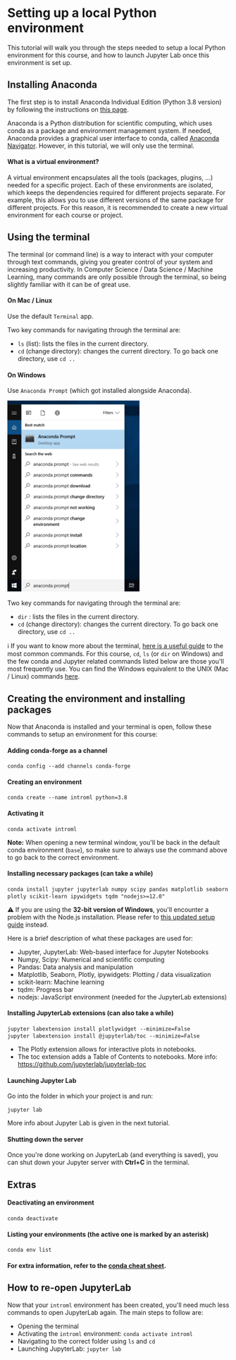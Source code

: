 # Setting up a local Python environment


This tutorial will walk you through the steps needed to setup a local Python environment for this course, and how to launch Jupyter Lab once this environment is set up.

## Installing Anaconda

The first step is to install Anaconda Individual Edition (Python 3.8 version) by following the instructions on [this page](https://www.anaconda.com/products/individual).

Anaconda is a Python distribution for scientific computing, which uses conda as a package and environment management system. If needed, Anaconda provides a graphical user interface to conda, called [Anaconda Navigator](https://docs.anaconda.com/anaconda/navigator/getting-started/). However, in this tutorial, we will only use the terminal.



#### What is a virtual environment?


A virtual environment encapsulates all the tools (packages, plugins, ...) needed for a specific project. Each of these environments are isolated, which keeps the dependencies required for different projects separate. For example, this allows you to use different versions of the same package for different projects. For this reason, it is recommended to create a new virtual environment for each course or project.

## Using the terminal

The terminal (or command line) is a way to interact with your computer through text commands, giving you greater control of your system and increasing productivity. In Computer Science / Data Science / Machine Learning, many commands are only possible through the terminal, so being slightly familiar with it can be of great use.

####  On Mac / Linux

Use the default `Terminal` app.

Two key commands for navigating through the terminal are:
- `ls` (list): lists the files in the current directory.
- `cd` (change directory): changes the current directory. To go back one directory, use `cd ..`


#### On Windows

Use `Anaconda Prompt` (which got installed alongside Anaconda).

<img src="images/anaconda_prompt.png" width=300>

Two key commands for navigating through the terminal are:
- `dir` : lists the files in the current directory.
- `cd` (change directory): changes the current directory. To go back one directory, use `cd ..`





:information_source: If you want to know more about the terminal, [here is a useful guide](https://www.educative.io/blog/bash-shell-command-cheat-sheet) to the most common commands. For this course, `cd`, `ls` (or `dir` on Windows) and the few conda and Jupyter related commands listed below are those you'll most frequently use. You can find the Windows equivalent to the UNIX (Mac / Linux) commands [here](https://ftp.kh.edu.tw/Linux/Redhat/en_6.2/doc/gsg/ch-doslinux.htm).

## Creating the environment and installing packages

Now that Anaconda is installed and your terminal is open, follow these commands to setup an environment for this course:

#### Adding conda-forge as a channel
```
conda config --add channels conda-forge
```

#### Creating an environment

```
conda create --name introml python=3.8
```

#### Activating it
```
conda activate introml
```

**Note:** When opening a new terminal window, you'll be back in the default conda environment (`base`), so make sure to always use the command above to go back to the correct environment.

#### Installing necessary packages (can take a while)

```
conda install jupyter jupyterlab numpy scipy pandas matplotlib seaborn plotly scikit-learn ipywidgets tqdm "nodejs>=12.0"
```

:warning: If you are using the **32-bit version of Windows**, you'll encounter a problem with the Node.js installation. Please refer to [this updated setup guide](https://gist.github.com/dmizr/3fe4a30bfe0dddedfd2a94932ff9c00a) instead. 

Here is a brief description of what these packages are used for:
- Jupyter, JupyterLab: Web-based interface for Jupyter Notebooks
- Numpy, Scipy: Numerical and scientific computing
- Pandas: Data analysis and manipulation
- Matplotlib, Seaborn, Plotly, ipywidgets: Plotting / data visualization
- scikit-learn: Machine learning
- tqdm: Progress bar
- nodejs: JavaScript environment (needed for the JupyterLab extensions)

#### Installing JupyterLab extensions (can also take a while)
```
jupyter labextension install plotlywidget --minimize=False
jupyter labextension install @jupyterlab/toc --minimize=False
```

- The Plotly extension allows for interactive plots in notebooks.
- The toc extension adds a Table of Contents to notebooks. More info: https://github.com/jupyterlab/jupyterlab-toc

#### Launching Jupyter Lab

Go into the folder in which your project is and run:
```
jupyter lab
```

More info about Jupyter Lab is given in the next tutorial.


#### Shutting down the server

Once you're done working on JupyterLab (and everything is saved), you can shut down your Jupyter server with **Ctrl+C** in the terminal.

## Extras

#### Deactivating an environment
```
conda deactivate
```

#### Listing your environments (the active one is marked by an asterisk)
```
conda env list
```

#### For extra information, refer to the [conda cheat sheet](https://docs.conda.io/projects/conda/en/latest/user-guide/cheatsheet.html).

## How to re-open JupyterLab

Now that your `introml` environment has been created, you'll need much less commands to open JupyterLab again. The main steps to follow are:
- Opening the terminal
- Activating the `introml` environment: `conda activate introml`
- Navigating to the correct folder using `ls` and `cd`
- Launching JupyterLab: `jupyter lab`
